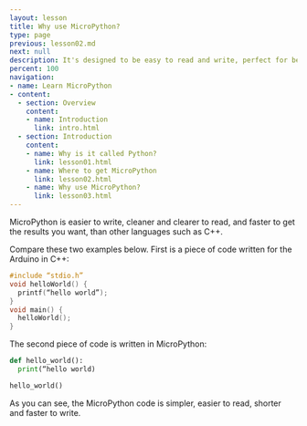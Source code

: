 ```yaml
---
layout: lesson
title: Why use MicroPython?
type: page
previous: lesson02.md
next: null
description: It's designed to be easy to read and write, perfect for beginners
percent: 100
navigation:
- name: Learn MicroPython
- content:
  - section: Overview
    content:
    - name: Introduction
      link: intro.html
  - section: Introduction
    content:
    - name: Why is it called Python?
      link: lesson01.html
    - name: Where to get MicroPython
      link: lesson02.html
    - name: Why use MicroPython?
      link: lesson03.html
---
```



MicroPython is easier to write, cleaner and clearer to read, and faster to get the results you want, than other languages such as C++.

Compare these two examples below. First is a piece of code written for the Arduino in C++:

```C
#include “stdio.h”
void helloWorld() {
  printf(“hello world”);
}
void main() {
  helloWorld();
}
```

The second piece of code is written in MicroPython:

```python
def hello_world():
  print(“hello world)

hello_world()
```

As you can see, the MicroPython code is simpler, easier to read, shorter and faster to write.
